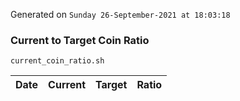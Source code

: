 Generated on `Sunday 26-September-2021 at 18:03:18`

### Current to Target Coin Ratio
`current_coin_ratio.sh`

Date|Current|Target|Ratio
---|---|---|---
